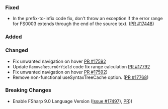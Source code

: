 ### Fixed

* In the prefix-to-infix code fix, don't throw an exception if the error range for FS0003 extends through the end of the source text. ([PR #17448](https://github.com/dotnet/fsharp/pull/17448))

### Added

### Changed
* Fix unwanted navigation on hover [PR #17592](https://github.com/dotnet/fsharp/pull/17592)
* Update `RemoveReturnOrYield` code fix range calculation [PR #17792](https://github.com/dotnet/fsharp/pull/17792)
* Fix unwanted navigation on hover [PR #17592](https://github.com/dotnet/fsharp/pull/17592))
* Remove non-functional useSyntaxTreeCache option. ([PR #17768](https://github.com/dotnet/fsharp/pull/17768))

### Breaking Changes
* Enable FSharp 9.0 Language Version ([Issue #17497](https://github.com/dotnet/fsharp/issues/17438)), [PR](https://github.com/dotnet/fsharp/pull/17500)))
